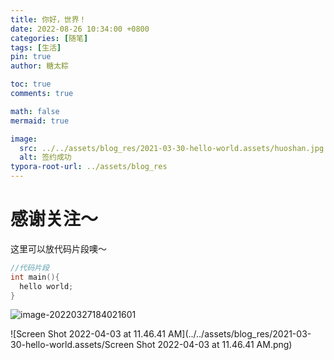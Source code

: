 ```yaml
---
title: 你好，世界！
date: 2022-08-26 10:34:00 +0800
categories: [随笔]
tags: [生活]
pin: true
author: 糖太粽

toc: true
comments: true

math: false
mermaid: true

image:
  src: ../../assets/blog_res/2021-03-30-hello-world.assets/huoshan.jpg
  alt: 签约成功
typora-root-url: ../assets/blog_res
---
```


# 感谢关注～ 


这里可以放代码片段噢～
```c++
//代码片段
int main(){
  hello world;
}
```

![image-20220327184021601](../../assets/blog_res/2021-03-30-hello-world.assets/image-20220327184021601.png)

![Screen Shot 2022-04-03 at 11.46.41 AM](../../assets/blog_res/2021-03-30-hello-world.assets/Screen Shot 2022-04-03 at 11.46.41 AM.png)